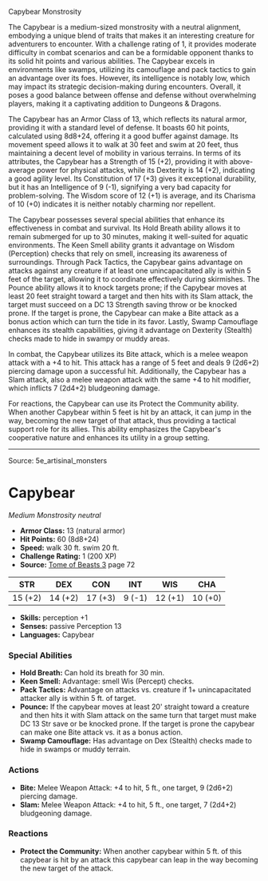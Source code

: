 <MonsterName/>Capybear</MonsterName>
<CreatureType/>Monstrosity</CreatureType>

<summary>The Capybear is a medium-sized monstrosity with a neutral alignment, embodying a unique blend of traits that makes it an interesting creature for adventurers to encounter. With a challenge rating of 1, it provides moderate difficulty in combat scenarios and can be a formidable opponent thanks to its solid hit points and various abilities. The Capybear excels in environments like swamps, utilizing its camouflage and pack tactics to gain an advantage over its foes. However, its intelligence is notably low, which may impact its strategic decision-making during encounters. Overall, it poses a good balance between offense and defense without overwhelming players, making it a captivating addition to Dungeons & Dragons.</summary>

<detail>

The Capybear has an Armor Class of 13, which reflects its natural armor, providing it with a standard level of defense. It boasts 60 hit points, calculated using 8d8+24, offering it a good buffer against damage. Its movement speed allows it to walk at 30 feet and swim at 20 feet, thus maintaining a decent level of mobility in various terrains. In terms of its attributes, the Capybear has a Strength of 15 (+2), providing it with above-average power for physical attacks, while its Dexterity is 14 (+2), indicating a good agility level. Its Constitution of 17 (+3) gives it exceptional durability, but it has an Intelligence of 9 (-1), signifying a very bad capacity for problem-solving. The Wisdom score of 12 (+1) is average, and its Charisma of 10 (+0) indicates it is neither notably charming nor repellent.

The Capybear possesses several special abilities that enhance its effectiveness in combat and survival. Its Hold Breath ability allows it to remain submerged for up to 30 minutes, making it well-suited for aquatic environments. The Keen Smell ability grants it advantage on Wisdom (Perception) checks that rely on smell, increasing its awareness of surroundings. Through Pack Tactics, the Capybear gains advantage on attacks against any creature if at least one unincapacitated ally is within 5 feet of the target, allowing it to coordinate effectively during skirmishes. The Pounce ability allows it to knock targets prone; if the Capybear moves at least 20 feet straight toward a target and then hits with its Slam attack, the target must succeed on a DC 13 Strength saving throw or be knocked prone. If the target is prone, the Capybear can make a Bite attack as a bonus action which can turn the tide in its favor. Lastly, Swamp Camouflage enhances its stealth capabilities, giving it advantage on Dexterity (Stealth) checks made to hide in swampy or muddy areas.

In combat, the Capybear utilizes its Bite attack, which is a melee weapon attack with a +4 to hit. This attack has a range of 5 feet and deals 9 (2d6+2) piercing damage upon a successful hit. Additionally, the Capybear has a Slam attack, also a melee weapon attack with the same +4 to hit modifier, which inflicts 7 (2d4+2) bludgeoning damage. 

For reactions, the Capybear can use its Protect the Community ability. When another Capybear within 5 feet is hit by an attack, it can jump in the way, becoming the new target of that attack, thus providing a tactical support role for its allies. This ability emphasizes the Capybear's cooperative nature and enhances its utility in a group setting.</detail>



---

Source: 5e_artisinal_monsters

# Capybear

*Medium* *Monstrosity* *neutral*

- **Armor Class:** 13 (natural armor)
- **Hit Points:** 60 (8d8+24)
- **Speed:** walk 30 ft. swim 20 ft.
- **Challenge Rating:** 1 (200 XP)
- **Source:** [Tome of Beasts 3](https://koboldpress.com/kpstore/product/tome-of-beasts-3-for-5th-edition/) page 72

| STR | DEX | CON | INT | WIS | CHA |
| --- | --- | --- | --- | --- | --- |
| 15 (+2) | 14 (+2) | 17 (+3) | 9 (-1) | 12 (+1) | 10 (+0) |

- **Skills:** perception +1
- **Senses:** passive Perception 13
- **Languages:** Capybear

### Special Abilities

- **Hold Breath:** Can hold its breath for 30 min.
- **Keen Smell:** Advantage: smell Wis (Percept) checks.
- **Pack Tactics:** Advantage on attacks vs. creature if 1+ unincapacitated attacker ally is within 5 ft. of target.
- **Pounce:** If the capybear moves at least 20' straight toward a creature and then hits it with Slam attack on the same turn that target must make DC 13 Str save or be knocked prone. If the target is prone the capybear can make one Bite attack vs. it as a bonus action.
- **Swamp Camouflage:** Has advantage on Dex (Stealth) checks made to hide in swamps or muddy terrain.

### Actions

- **Bite:** Melee Weapon Attack: +4 to hit, 5 ft., one target, 9 (2d6+2) piercing damage.
- **Slam:** Melee Weapon Attack: +4 to hit, 5 ft., one target, 7 (2d4+2) bludgeoning damage.

### Reactions

- **Protect the Community:** When another capybear within 5 ft. of this capybear is hit by an attack this capybear can leap in the way becoming the new target of the attack.




